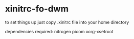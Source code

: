 # xinitrc-fo-dwm

to set things up just copy .xinitrc file into your home directory

dependencies required:
nitrogen
picom
xorg-xsetroot
